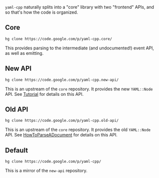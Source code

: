 `yaml-cpp` naturally splits into a "core" library with two "frontend" APIs, and so that's how the code is organized.

## Core ##

```
hg clone https://code.google.com/p/yaml-cpp.core/
```

This provides parsing to the intermediate (and undocumented!) event API, as well as emitting.

## New API ##

```
hg clone https://code.google.com/p/yaml-cpp.new-api/
```

This is an upstream of the `core` repository. It provides the new `YAML::Node` API. See [Tutorial](Tutorial.md) for details on this API.

## Old API ##

```
hg clone https://code.google.com/p/yaml-cpp.old-api/
```

This is an upstream of the `core` repository. It provides the old `YAML::Node` API. See [HowToParseADocument](HowToParseADocument.md) for details on this API.

## Default ##


```
hg clone https://code.google.com/p/yaml-cpp/
```

This is a mirror of the `new-api` repository.